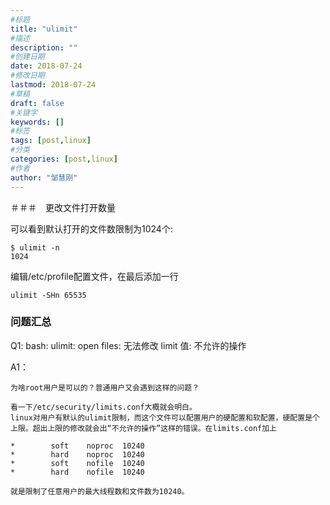 ```yaml
---
#标题
title: "ulimit"
#描述
description: ""
#创建日期
date: 2018-07-24
#修改日期
lastmod: 2018-07-24
#草稿
draft: false
#关键字
keywords: []
#标签
tags: [post,linux]
#分类
categories: [post,linux]
#作者
author: "邹慧刚"
---
```

＃＃＃　更改文件打开数量

可以看到默认打开的文件数限制为1024个:

	$ ulimit -n  
	1024 
	
编辑/etc/profile配置文件，在最后添加一行

	ulimit -SHn 65535  
	
	
### 问题汇总

Q1:	bash: ulimit: open files: 无法修改 limit 值: 不允许的操作

A1：

	为啥root用户是可以的？普通用户又会遇到这样的问题？

	看一下/etc/security/limits.conf大概就会明白。
	linux对用户有默认的ulimit限制，而这个文件可以配置用户的硬配置和软配置，硬配置是个上限。超出上限的修改就会出“不允许的操作”这样的错误。在limits.conf加上

	*        soft    noproc  10240
	*        hard    noproc  10240
	*        soft    nofile  10240
	*        hard    nofile  10240

	就是限制了任意用户的最大线程数和文件数为10240。
